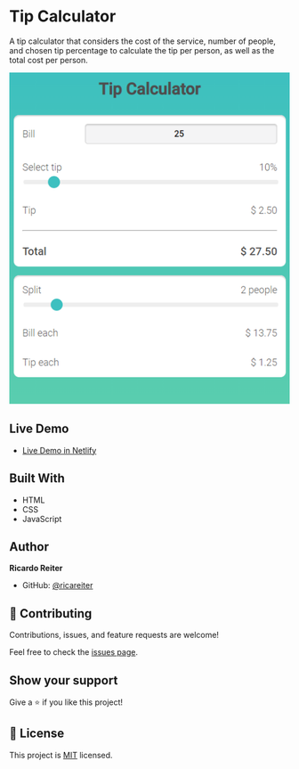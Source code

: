 # Tip Calculator

A tip calculator that considers the cost of the service, number of people, and chosen tip percentage to calculate the tip per person, as well as the total cost per person.

<p>
    <img src="./tip-calc.png" >
</p>

## Live Demo

- [Live Demo in Netlify](https://tip-calc-demo.netlify.app/)

## Built With

- HTML
- CSS
- JavaScript

## Author

**Ricardo Reiter**

- GitHub: [@ricareiter](https://github.com/ricareiter)

## 🤝 Contributing

Contributions, issues, and feature requests are welcome!

Feel free to check the [issues page](https://github.com/ricareiter/tip-calculator/issues).

## Show your support

Give a ⭐️ if you like this project!

## 📝 License

This project is [MIT](./LICENSE) licensed.
